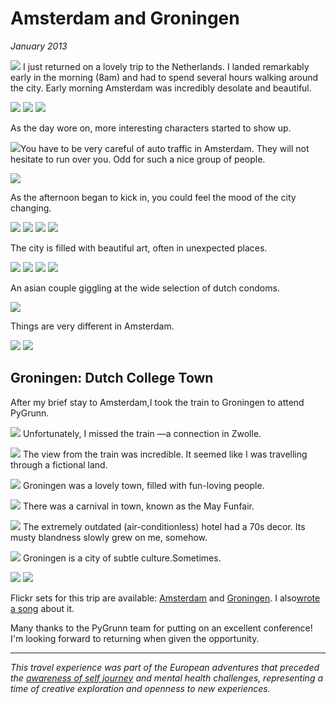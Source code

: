 # Amsterdam and Groningen
*January 2013*





 ![](https://images.squarespace-cdn.com/content/v1/665498111876725f7613f1e6/1719666511942-8OQI0I98ONDVUWC9ZYM9/c45b9-img.jpg) I just returned on a lovely trip to the Netherlands. I landed remarkably early in the morning (8am) and had to spend several hours walking around the city. Early morning Amsterdam was incredibly desolate and beautiful.

 ![](https://d233eq3e3p3cv0.cloudfront.net/max/2048/0*bd5bYS7tKwjZ-KAv.jpeg) ![](https://d233eq3e3p3cv0.cloudfront.net/max/2048/0*Qs1EOFP9F2FNRpIs.jpeg) ![](https://d233eq3e3p3cv0.cloudfront.net/max/2048/0*Fo3AZ7J43L5X73oA.jpeg)

 As the day wore on, more interesting characters started to show up.

 ![](https://d233eq3e3p3cv0.cloudfront.net/max/2048/0*Ja-2niDH-fSEI03Y.jpeg)You have to be very careful of auto traffic in Amsterdam. They will not hesitate to run over you. Odd for such a nice group of people.

 ![](https://d233eq3e3p3cv0.cloudfront.net/max/700/0*_yjQA4GhWwQ3m8oJ.jpeg)

 As the afternoon began to kick in, you could feel the mood of the city changing.

 ![](https://d233eq3e3p3cv0.cloudfront.net/max/700/0*zTa_ZhTHUPCmS50E.jpeg) ![](https://d233eq3e3p3cv0.cloudfront.net/max/700/0*y4rDVZPoLkVCoEUa.jpeg) ![](https://d233eq3e3p3cv0.cloudfront.net/max/700/0*ioAXM6mkNblM7D7z.jpeg) ![](https://d233eq3e3p3cv0.cloudfront.net/max/700/0*jRIT0jrhrZyxy8Vk.jpeg)

 The city is filled with beautiful art, often in unexpected places.

 ![](https://d233eq3e3p3cv0.cloudfront.net/max/700/0*irPUne6xNPbfOiNE.jpeg) ![](https://d233eq3e3p3cv0.cloudfront.net/max/700/0*lztTr3G3nE4NgNH6.jpeg) ![](https://d233eq3e3p3cv0.cloudfront.net/max/700/0*VSKhGNl8JKGhsjmF.jpeg) ![](https://d233eq3e3p3cv0.cloudfront.net/max/700/0*svlmkgoQqKejIeE2.jpeg)

 An asian couple giggling at the wide selection of dutch condoms.

 ![](https://d233eq3e3p3cv0.cloudfront.net/max/700/0*H_O8b-XSRXeaDSTU.jpeg)

 Things are very different in Amsterdam.

 ![](https://d233eq3e3p3cv0.cloudfront.net/max/700/0*EzYaInEtxhJzkj84.jpeg) ![](https://d233eq3e3p3cv0.cloudfront.net/max/700/0*O5NjGfE194dma5uR.jpeg)

 ## Groningen: Dutch College Town

 After my brief stay to Amsterdam,I took the train to Groningen to attend PyGrunn.

 ![](https://d233eq3e3p3cv0.cloudfront.net/max/700/0*MwMyifYsCvZjO5nq.jpeg) Unfortunately, I missed the train —a connection in Zwolle.

 ![](https://d233eq3e3p3cv0.cloudfront.net/max/700/0*2Mqc0gZU9i1m9um7.jpeg) The view from the train was incredible. It seemed like I was travelling through a fictional land.

 ![](https://d233eq3e3p3cv0.cloudfront.net/max/700/0*pTTHRV5gYaqulfOD.jpeg) Groningen was a lovely town, filled with fun\-loving people.

 ![](https://d233eq3e3p3cv0.cloudfront.net/max/700/0*KcnpwcLuwn0ZMmxU.jpeg) There was a carnival in town, known as the May Funfair.

 ![](https://d233eq3e3p3cv0.cloudfront.net/max/700/0*-X7JiZcs-4lGLM4B.jpeg) The extremely outdated (air\-conditionless) hotel had a 70s decor. Its musty blandness slowly grew on me, somehow.

 ![](https://d233eq3e3p3cv0.cloudfront.net/max/700/0*EGMyOevIv19Gw3wE.jpeg) Groningen is a city of subtle culture.Sometimes.

 ![](https://d233eq3e3p3cv0.cloudfront.net/max/700/0*Z9sYsfiQ6mfhInpy.jpeg) ![](https://d233eq3e3p3cv0.cloudfront.net/max/700/0*ztLW_fFdjhYXdCgS.jpeg)

 Flickr sets for this trip are available: [Amsterdam](http://www.flickr.com/photos/kennethreitz/sets/72157633447625802/detail/) and [Groningen](http://www.flickr.com/photos/kennethreitz/sets/72157633470180315/detail/). I also[wrote a song](https://soundcloud.com/kennethreitz/amsterdam-experiment) about it.

 Many thanks to the PyGrunn team for putting on an excellent conference! I'm looking forward to returning when given the opportunity.

---

*This travel experience was part of the European adventures that preceded the [awareness of self journey](/talks/awareness-of-self) and mental health challenges, representing a time of creative exploration and openness to new experiences.*
